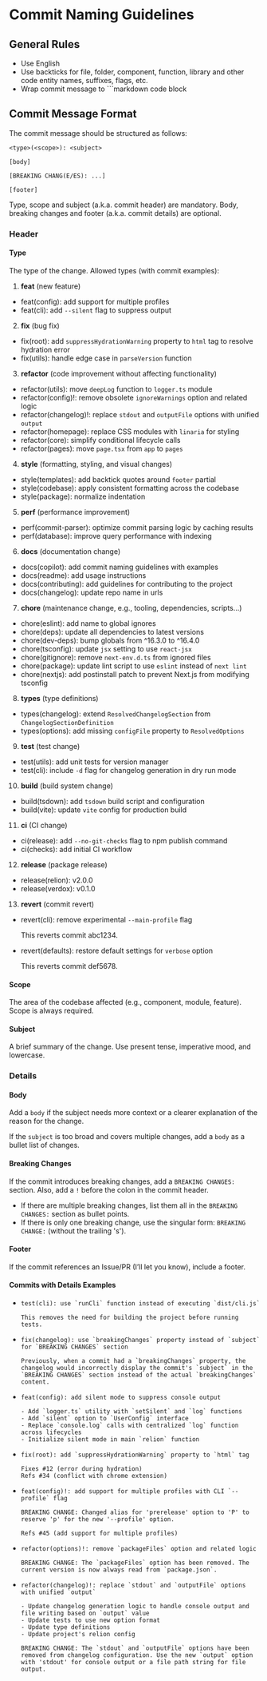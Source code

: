 # Commit Naming Guidelines

## General Rules
- Use English
- Use backticks for file, folder, component, function, library and other code entity names, suffixes, flags, etc.
- Wrap commit message to ```markdown code block

## Commit Message Format
The commit message should be structured as follows:
```
<type>(<scope>): <subject>

[body]

[BREAKING CHANG(E/ES): ...]

[footer]
```
Type, scope and subject (a.k.a. commit header) are mandatory. Body, breaking changes and footer (a.k.a. commit details) are optional.

### Header

#### Type
The type of the change. Allowed types (with commit examples):

1. **feat** (new feature)
  - feat(config): add support for multiple profiles
  - feat(cli): add `--silent` flag to suppress output

2. **fix** (bug fix)  
  - fix(root): add `suppressHydrationWarning` property to `html` tag to resolve hydration error
  - fix(utils): handle edge case in `parseVersion` function

3. **refactor** (code improvement without affecting functionality)  
  - refactor(utils): move `deepLog` function to `logger.ts` module
  - refactor(config)!: remove obsolete `ignoreWarnings` option and related logic
  - refactor(changelog)!: replace `stdout` and `outputFile` options with unified `output`
  - refactor(homepage): replace CSS modules with `linaria` for styling
  - refactor(core): simplify conditional lifecycle calls
  - refactor(pages): move `page.tsx` from `app` to `pages`

4. **style** (formatting, styling, and visual changes)  
  - style(templates): add backtick quotes around `footer` partial
  - style(codebase): apply consistent formatting across the codebase
  - style(package): normalize indentation

5. **perf** (performance improvement)  
  - perf(commit-parser): optimize commit parsing logic by caching results
  - perf(database): improve query performance with indexing

6. **docs** (documentation change)  
  - docs(copilot): add commit naming guidelines with examples
  - docs(readme): add usage instructions
  - docs(contributing): add guidelines for contributing to the project
  - docs(changelog): update repo name in urls

7. **chore** (maintenance change, e.g., tooling, dependencies, scripts...)  
  - chore(eslint): add name to global ignores
  - chore(deps): update all dependencies to latest versions
  - chore(dev-deps): bump globals from ^16.3.0 to ^16.4.0
  - chore(tsconfig): update `jsx` setting to use `react-jsx`
  - chore(gitignore): remove `next-env.d.ts` from ignored files
  - chore(package): update lint script to use `eslint` instead of `next lint`
  - chore(nextjs): add postinstall patch to prevent Next.js from modifying tsconfig

8. **types** (type definitions)  
  - types(changelog): extend `ResolvedChangelogSection` from `ChangelogSectionDefinition`
  - types(options): add missing `configFile` property to `ResolvedOptions`

9. **test** (test change)  
  - test(utils): add unit tests for version manager
  - test(cli): include `-d` flag for changelog generation in dry run mode

10. **build** (build system change)  
  - build(tsdown): add `tsdown` build script and configuration
  - build(vite): update `vite` config for production build

11. **ci** (CI change)  
  - ci(release): add `--no-git-checks` flag to npm publish command  
  - ci(checks): add initial CI workflow

12. **release** (package release)  
  - release(relion): v2.0.0
  - release(verdox): v0.1.0

13. **revert** (commit revert)  
  - revert(cli): remove experimental `--main-profile` flag  

	This reverts commit abc1234.

  - revert(defaults): restore default settings for `verbose` option  

	This reverts commit def5678.

#### Scope
The area of the codebase affected (e.g., component, module, feature). Scope is always required.

#### Subject
A brief summary of the change. Use present tense, imperative mood, and lowercase.

### Details

#### Body
Add a `body` if the subject needs more context or a clearer explanation of the reason for the change.

If the `subject` is too broad and covers multiple changes, add a `body` as a bullet list of changes.

#### Breaking Changes
If the commit introduces breaking changes, add a `BREAKING CHANGES:` section. Also, add a `!` before the colon in the commit header.
- If there are multiple breaking changes, list them all in the `BREAKING CHANGES:` section as bullet points.
- If there is only one breaking change, use the singular form: `BREAKING CHANGE:` (without the trailing 's').

#### Footer
If the commit references an Issue/PR (I’ll let you know), include a footer.

#### Commits with Details Examples
- ```
  test(cli): use `runCli` function instead of executing `dist/cli.js`
  
  This removes the need for building the project before running tests.
  ```
- ```
  fix(changelog): use `breakingChanges` property instead of `subject` for `BREAKING CHANGES` section

  Previously, when a commit had a `breakingChanges` property, the changelog would incorrectly display the commit's `subject` in the `BREAKING CHANGES` section instead of the actual `breakingChanges` content.
  ```
- ```
  feat(config): add silent mode to suppress console output
  
  - Add `logger.ts` utility with `setSilent` and `log` functions
  - Add `silent` option to `UserConfig` interface
  - Replace `console.log` calls with centralized `log` function across lifecycles
  - Initialize silent mode in main `relion` function
  ```
- ```
  fix(root): add `suppressHydrationWarning` property to `html` tag
  
  Fixes #12 (error during hydration)
  Refs #34 (conflict with chrome extension)
  ```
- ```
  feat(config)!: add support for multiple profiles with CLI `--profile` flag
  
  BREAKING CHANGE: Changed alias for 'prerelease' option to 'P' to reserve 'p' for the new '--profile' option.
  
  Refs #45 (add support for multiple profiles)
  ```
- ```
  refactor(options)!: remove `packageFiles` option and related logic
  
  BREAKING CHANGE: The `packageFiles` option has been removed. The current version is now always read from `package.json`.
  ```
- ```
  refactor(changelog)!: replace `stdout` and `outputFile` options with unified `output`

  - Update changelog generation logic to handle console output and file writing based on `output` value
  - Update tests to use new option format
  - Update type definitions
  - Update project's relion config

  BREAKING CHANGE: The `stdout` and `outputFile` options have been removed from changelog configuration. Use the new `output` option with 'stdout' for console output or a file path string for file output.
  ```